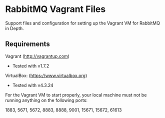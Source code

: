 RabbitMQ   Vagrant Files
===============================
Support files and configuration for setting up the Vagrant VM for RabbitMQ in Depth.

Requirements
------------
Vagrant (http://vagrantup.com)
  - Tested with v1.7.2

VirtualBox: (https://www.virtualbox.org)
  - Tested with v4.3.24

For the Vagrant VM to start properly, your local machine must not be running anything on the following ports:

  1883, 5671, 5672, 8883, 8888, 9001, 15671, 15672, 61613

